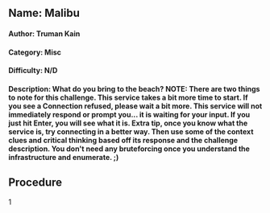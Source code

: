 ## Name: Malibu
#### Author: Truman Kain
#### Category: Misc
#### Difficulty: N/D
#### Description: What do you bring to the beach? NOTE: There are two things to note for this challenge. This service takes a bit more time to start. If you see a Connection refused, please wait a bit more. This service will not immediately respond or prompt you... it is waiting for your input. If you just hit Enter, you will see what it is. Extra tip, once you know what the service is, try connecting in a better way. Then use some of the context clues and critical thinking based off its response and the challenge description. You don't need any bruteforcing once you understand the infrastructure and enumerate. ;)

## Procedure
1

